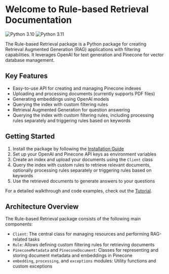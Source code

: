 # Welcome to Rule-based Retrieval Documentation

![Python 3.10](https://img.shields.io/badge/python-3.10-blue.svg)
![Python 3.11](https://img.shields.io/badge/python-3.11-blue.svg)

The Rule-based Retrieval package is a Python package for creating Retrieval Augmented Generation (RAG) applications with filtering capabilities. It leverages OpenAI for text generation and Pinecone for vector database management.

## Key Features

- Easy-to-use API for creating and managing Pinecone indexes
- Uploading and processing documents (currently supports PDF files)
- Generating embeddings using OpenAI models
- Querying the index with custom filtering rules
- Retrieval Augmented Generation for question answering
- Querying the index with custom filtering rules, including processing rules separately and triggering rules based on keywords

## Getting Started

1. Install the package by following the [Installation Guide](installation.md)
2. Set up your OpenAI and Pinecone API keys as environment variables
3. Create an index and upload your documents using the `Client` class
4. Query the index with custom rules to retrieve relevant documents, optionally processing rules separately or triggering rules based on keywords
5. Use the retrieved documents to generate answers to your questions

For a detailed walkthrough and code examples, check out the [Tutorial](tutorial.md).

## Architecture Overview

The Rule-based Retrieval package consists of the following main components:

- `Client`: The central class for managing resources and performing RAG-related tasks
- `Rule`: Allows defining custom filtering rules for retrieving documents
- `PineconeMetadata` and `PineconeDocument`: Classes for representing and storing document metadata and embeddings in Pinecone
- `embedding`, `processing`, and `exceptions` modules: Utility functions and custom exceptions